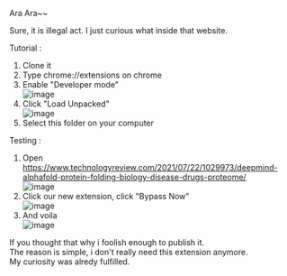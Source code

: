 Ara Ara~~  

Sure, it is illegal act. I just curious what inside that website.  

Tutorial :  
1. Clone it
2. Type chrome://extensions on chrome
3. Enable "Developer mode"  
![image](https://user-images.githubusercontent.com/43722553/129040281-bb0dd44f-f809-4182-bdae-a45798cef5c4.png)
4. Click "Load Unpacked"  
![image](https://user-images.githubusercontent.com/43722553/129040486-278adba9-50b6-4679-98bf-c7ecbae72293.png)
5. Select this folder on your computer

Testing :
1. Open https://www.technologyreview.com/2021/07/22/1029973/deepmind-alphafold-protein-folding-biology-disease-drugs-proteome/  
![image](https://user-images.githubusercontent.com/43722553/129041595-ce919e7b-bf79-46d9-85fa-db49396e4e24.png)
2. Click our new extension, click "Bypass Now"  
![image](https://user-images.githubusercontent.com/43722553/129041842-733dbbc3-17c2-4807-aeda-af390f3e567e.png)
3. And voila  
![image](https://user-images.githubusercontent.com/43722553/129042027-0ea8d3fd-5395-4fa5-9c93-8453aa2cc226.png)



If you thought that why i foolish enough to publish it.  
The reason is simple, i don't really need this extension anymore.  
My curiosity was alredy fulfilled.
